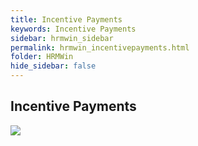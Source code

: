 ```yaml
---
title: Incentive Payments
keywords: Incentive Payments
sidebar: hrmwin_sidebar
permalink: hrmwin_incentivepayments.html
folder: HRMWin   
hide_sidebar: false
---
```


## Incentive Payments

![](http://docs.risersoft.com/hrmnirvana/ImagesExt/image8_111.jpg)

